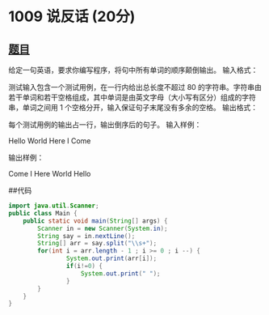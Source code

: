 # 1009 说反话 (20分)
## [题目](https://pintia.cn/problem-sets/994805260223102976/problems/994805314941992960)
给定一句英语，要求你编写程序，将句中所有单词的顺序颠倒输出。
输入格式：

测试输入包含一个测试用例，在一行内给出总长度不超过 80 的字符串。字符串由若干单词和若干空格组成，其中单词是由英文字母（大小写有区分）组成的字符串，单词之间用 1 个空格分开，输入保证句子末尾没有多余的空格。
输出格式：

每个测试用例的输出占一行，输出倒序后的句子。
输入样例：

Hello World Here I Come

输出样例：

Come I Here World Hello


##代码
```java
import java.util.Scanner;
public class Main {
	public static void main(String[] args) {
		Scanner in = new Scanner(System.in);
		String say = in.nextLine();
		String[] arr = say.split("\\s+");
		for(int i = arr.length - 1 ; i >= 0 ; i --) {
				System.out.print(arr[i]);
				if(i!=0) {
					System.out.print(" ");
				}
		}
	}
}
```
